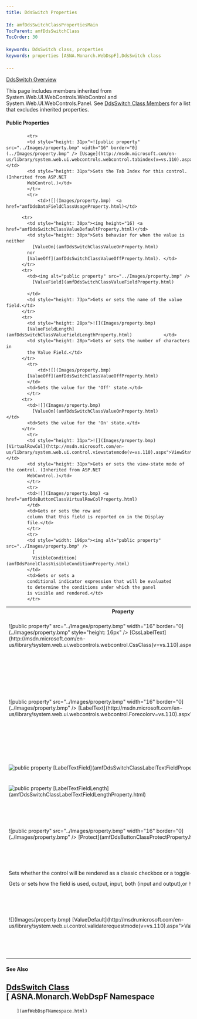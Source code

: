 ```yaml
---
title: DdsSwitch Properties

Id: amfDdsSwitchClassPropertiesMain
TocParent: amfDdsSwitchClass
TocOrder: 30

keywords: DdsSwitch class, properties
keywords: properties [ASNA.Monarch.WebDspF],DdsSwitch class

---
```


[ DdsSwitch Overview](amfDdsSwitchClass.html) 

This page includes members inherited from System.Web.UI.WebControls.WebControl and System.Web.UI.WebControls.Panel. See [ DdsSwitch Class Members](amfDdsSwitchClassMembers.html) for a list that excludes inherited properties.

#### Public Properties
<table class="mytable" cellspacing="0" cellpadding="4" width="90%">
          <colgroup>
           <col width="30%" />
           <col width="70%" />
          </colgroup>
          <tr><th>Property</th>
          <th>Description</th>
          </tr>
            <tr>
            <td style="height: 31px; width: 218px;">![public property" src="../Images/property.bmp" width="16" border="0](../Images/property.bmp" style="height: 16px" /> [CssLabelText](http://msdn.microsoft.com/en-us/library/system.web.ui.webcontrols.webcontrol.CssClass(v=vs.110).aspx">CssClass</a></td>
            <td style="height: 31px">Gets or sets the CSS Class of the control. (Inherited from ASP.NET 
			WebControl.)</td>
            </tr>
           <tr>
            <td><img height="16) <a href="amfDdsSwitchClassCssLabelTextProperty.html)</td>
            <td>Sets the CSS class to use when styling the label text.</td>
          </tr>
			<tr>
            <td style="width: 218px">![public property" src="../Images/property.bmp" width="16" border="0](../Images/property.bmp" /> [LabelText](http://msdn.microsoft.com/en-us/library/system.web.ui.webcontrols.webcontrol.Forecolorv=vs.110).aspx">Forecolor</a></td>
            <td>Sets the foreground (usually the text) color for the control. (Inherited from ASP.NET 
			WebControl.)</td>
            </tr>
<tr>
            <td><img height="16) <a href="amfDdsSwitchClassLabelTextProperty.html)</td>
            <td>Sets the text for the Switch label.</td>
          </tr>
           <tr>
            <td><img height="16" alt="public property" src="../Images/property.bmp" width="16" border="0" /> [LabelTextField](amfDdsSwitchClassLabelTextFieldProperty.html)</td>
            <td>Sets the name of the field that holds the label text.</td>
          </tr>
 <tr>
            <td style="height: 31px"><img height="16" alt="public property" src="../Images/property.bmp" width="16" border="0" /> [LabelTextFieldLength](amfDdsSwitchClassLabelTextFieldLengthProperty.html)</td>
            <td style="height: 31px">Sets the length of the LabelTextField.</td>
          </tr>
 		   <tr>
            <td>![public property" src="../Images/property.bmp" width="16" border="0](../Images/property.bmp" /> [Protect](amfDdsButtonClassProtectProperty.html)</td>
            <td>Gets or sets the 
 *RPG indicator*  expression that when evaluated,
            determines if the field is output-only
            (read-only).</td>
            </tr>
 <tr>
            <td style="height: 31px"><img height="16) [RenderAsCheckBox](amfDdsSwitchClassRenderAsCheckBoxProperty.html)</td>
            <td style="height: 31px">Sets whether the control will be rendered as a classic checkbox or a toggle-switch.</td>
          </tr>

            <tr>
            <td style="height: 31px">![public property" src="../Images/property.bmp" width="16" border="0](../Images/property.bmp" /> [Usage](http://msdn.microsoft.com/en-us/library/system.web.ui.webcontrols.webcontrol.tabindex(v=vs.110).aspx">TabIndex</a></td>
            <td style="height: 31px">Sets the Tab Index for this control. (Inherited from ASP.NET 
			WebControl.)</td>
            </tr>
			<tr>
				<td>![](Images/property.bmp)  <a href="amfDdsDataFieldClassUsageProperty.html)</td>
 <td>Gets or sets how the field is used, output, input, both (input and output),or hidden</td>
            </tr>
			<tr>
            <td style="height: 31px">![](Images/property.bmp) [ValueDefault](http://msdn.microsoft.com/en-us/library/system.web.ui.control.validaterequestmode(v=vs.110).aspx">ValidateRequestMode</a></td>
            <td style="height: 31px">Sets whether the control checks client input from the browser for potentially dangerous values. (Inherited from ASP.NET 
			WebControl.)</td>
            </tr>

          <tr>
            <td style="height: 30px"><img height="16) <a href="amfDdsSwitchClassValueDefaultProperty.html)</td>
            <td style="height: 30px">Sets behavior for when the value is neither
              [ValueOn](amfDdsSwitchClassValueOnProperty.html)            
			nor
          	[ValueOff](amfDdsSwitchClassValueOffProperty.html). </td>
          </tr>
          <tr>
            <td><img alt="public property" src="../Images/property.bmp" />
              [ValueField](amfDdsSwitchClassValueFieldProperty.html)

            </td>
            <td style="height: 73px">Gets or sets the name of the value field.</td>
          </tr>
          <tr>
            <td style="height: 28px">![](Images/property.bmp)
            [ValueFieldLength](amfDdsSwitchClassValueFieldLengthProperty.html)            </td>
            <td style="height: 28px">Gets or sets the number of characters in 
			the Value Field.</td>
          </tr>
            <tr>
				<td>![](Images/property.bmp)
          	[ValueOff](amfDdsSwitchClassValueOffProperty.html)
			</td>
			<td>Sets the value for the 'Off' state.</td>
		    </tr>
          <tr>
            <td>![](Images/property.bmp)
              [ValueOn](amfDdsSwitchClassValueOnProperty.html)            </td>
            <td>Sets the value for the 'On' state.</td>
          </tr>
            <tr>
            <td style="height: 31px">![](Images/property.bmp) [VirtualRowCol](http://msdn.microsoft.com/en-us/library/system.web.ui.control.viewstatemode(v=vs.110).aspx">ViewStateMode</a></td>
            <td style="height: 31px">Gets or sets the view-state mode of the control. (Inherited from ASP.NET 
			WebControl.)</td>
            </tr>
			<tr>
            <td>![](Images/property.bmp) <a href="amfDdsButtonClassVirtualRowColProperty.html)
            </td>
            <td>Gets or sets the row and
            column that this field is reported on in the Display
            file.</td>
            </tr>
			<tr>
            <td style="width: 196px"><img alt="public property" src="../Images/property.bmp" />
              [
              VisibleCondition](amfDdsPanelClassVisibleConditionProperty.html)
            </td>
            <td>Gets or sets a
            conditional indicator expression that will be evaluated
            to determine the conditions under which the panel
            is visible and rendered.</td>
            </tr>
</table>

#### See Also
[
      DdsSwitch Class](amfDdsSwitchClass.html)
      <br />
      [
      ASNA.Monarch.WebDspF Namespace
---
        ](amfWebDspFNamespace.html)

